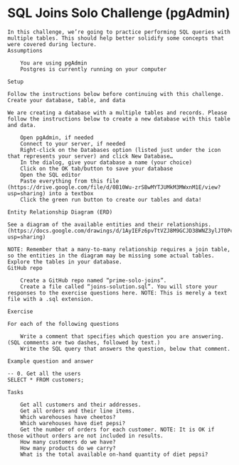 # SQL Joins Solo Challenge (pgAdmin)

    In this challenge, we’re going to practice performing SQL queries with multiple tables. This should help better solidify some concepts that were covered during lecture.
    Assumptions

        You are using pgAdmin
        Postgres is currently running on your computer

    Setup

    Follow the instructions below before continuing with this challenge.
    Create your database, table, and data

    We are creating a database with a multiple tables and records. Please follow the instructions below to create a new database with this table and data.

        Open pgAdmin, if needed
        Connect to your server, if needed
        Right-click on the Databases option (listed just under the icon that represents your server) and click New Database…
        In the dialog, give your database a name (your choice)
        Click on the OK tab/button to save your database
        Open the SQL editor
        Paste everything from this file (https://drive.google.com/file/d/0B10Wu-zrSBwMYTJUMkM3MWxnM1E/view?usp=sharing) into a textbox
        Click the green run button to create our tables and data!

    Entity Relationship Diagram (ERD)

    See a diagram of the available entities and their relationships. (https://docs.google.com/drawings/d/1AyIEFz6pvTtVZJ8M9GCJD38WNZ3ylJT0Pc1YB9P5sX8/edit?usp=sharing)

    NOTE: Remember that a many-to-many relationship requires a join table, so the entities in the diagram may be missing some actual tables. Explore the tables in your database.
    GitHub repo

        Create a GitHub repo named “prime-solo-joins”.
        Create a file called “joins-solution.sql”. You will store your responses to the exercise questions here. NOTE: This is merely a text file with a .sql extension.

    Exercise

    For each of the following questions

        Write a comment that specifies which question you are answering. (SQL comments are two dashes, followed by text.)
        Write the SQL query that answers the question, below that comment.

    Example question and answer

    -- 0. Get all the users
    SELECT * FROM customers;

    Tasks

        Get all customers and their addresses.
        Get all orders and their line items.
        Which warehouses have cheetos?
        Which warehouses have diet pepsi?
        Get the number of orders for each customer. NOTE: It is OK if those without orders are not included in results.
        How many customers do we have?
        How many products do we carry?
        What is the total available on-hand quantity of diet pepsi?

